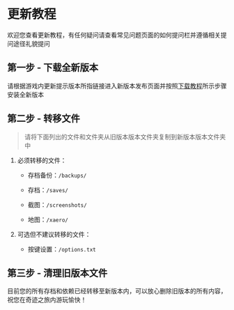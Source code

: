 # 更新教程

欢迎您查看更新教程，有任何疑问请查看常见问题页面的如何提问栏并遵循相关提问途径礼貌提问

## 第一步 - 下载全新版本

请根据游戏内更新提示版本所指链接进入新版本发布页面并按照[下载教程](./install)所示步骤安装全新版本

## 第二步 - 转移文件

> 请将下面列出的文件和文件夹从旧版本版本文件夹复制到新版本版本文件夹中

1. 必须转移的文件：

   - 存档备份：`/backups/`

   - 存档：`/saves/`

   - 截图：`/screenshots/`

   - 地图：`/xaero/`

2. 可选但不建议转移的文件：

   - 按键设置：`/options.txt`

## 第三步 - 清理旧版本文件

目前您的所有存档和依赖已经转移至新版本内，可以放心删除旧版本的所有内容，祝您在奇迹之旅内游玩愉快！